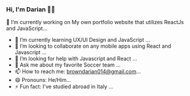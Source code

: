 ### Hi, I'm Darian 👋🏾

<!-- ![welcome](https://user-images.githubusercontent.com/114269409/206871163-ec360574-4272-42a0-8d8e-60e83be63dc5.png) -->


🔭 I’m currently working on My own portfolio website that utilizes ReactJs and JavaScript...
- 🌱 I’m currently learning UX/UI Design and JavaScript ...
- 👯 I’m looking to collaborate on any mobile apps using React and Javascript ...
- 🤔 I’m looking for help with Javascript and React  ...
- 💬 Ask me about my favorite Soccer team ...
- 📫 How to reach me: browndarian014@gmail.com...
- 😄 Pronouns: He/Him...
- ⚡ Fun fact: I've studied abroad in Italy  ...

<!--
**icarus014/icarus014** is a ✨ _special_ ✨ repository because its `README.md` (this file) appears on your GitHub profile.

Here are some ideas to get you started:

- 🔭 I’m currently working on My own portfolio website that utilizes HTML, CSS< and JavaScript...
- 🌱 I’m currently learning UX/UI Design and JavaScript ...
- 👯 I’m looking to collaborate on any mobile apps using ReactNative ...
- 🤔 I’m looking for help with Javascript and ReactNative  ...
- 💬 Ask me about my favorite Soccer team ...
- 📫 How to reach me: darianbrown014@gmail.com...
- 😄 Pronouns: He/Him...
- ⚡ Fun fact: I've studied abroad in Italy for two months  ...
-->
